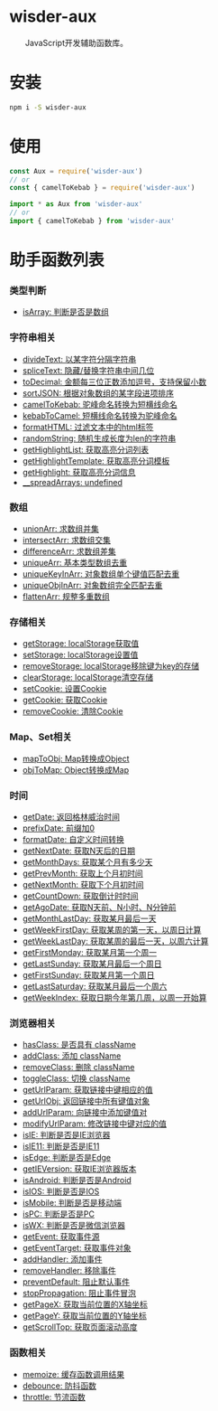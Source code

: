 # wisder-aux
&emsp;&emsp;JavaScript开发辅助函数库。

# 安装
```bash
npm i -S wisder-aux
```

# 使用
```js
const Aux = require('wisder-aux')
// or
const { camelToKebab } = require('wisder-aux')

import * as Aux from 'wisder-aux'
// or
import { camelToKebab } from 'wisder-aux'
```

# 助手函数列表

### 类型判断
* [isArray: 判断是否是数组](/type.md#isArray)
### 字符串相关
* [divideText: 以某字符分隔字符串](/string.md#divideText)
* [spliceText: 隐藏/替换字符串中间几位](/string.md#spliceText)
* [toDecimal: 金额每三位正数添加逗号，支持保留小数](/string.md#toDecimal)
* [sortJSON: 根据对象数组的某字段进项排序](/string.md#sortJSON)
* [camelToKebab: 驼峰命名转换为短横线命名](/string.md#camelToKebab)
* [kebabToCamel: 短横线命名转换为驼峰命名](/string.md#kebabToCamel)
* [formatHTML: 过滤文本中的html标签](/string.md#formatHTML)
* [randomString: 随机生成长度为len的字符串](/string.md#randomString)
* [getHighlightList: 获取高亮分词列表](/string.md#getHighlightList)
* [getHighlightTemplate: 获取高亮分词模板](/string.md#getHighlightTemplate)
* [getHighlight: 获取高亮分词信息](/string.md#getHighlight)
* [__spreadArrays: undefined](/string.md#__spreadArrays)
### 数组
* [unionArr: 求数组并集](/array.md#unionArr)
* [intersectArr: 求数组交集](/array.md#intersectArr)
* [differenceArr: 求数组差集](/array.md#differenceArr)
* [uniqueArr: 基本类型数组去重](/array.md#uniqueArr)
* [uniqueKeyInArr: 对象数组单个键值匹配去重](/array.md#uniqueKeyInArr)
* [uniqueObjInArr: 对象数组完全匹配去重](/array.md#uniqueObjInArr)
* [flattenArr: 规整多重数组](/array.md#flattenArr)
### 存储相关
* [getStorage: localStorage获取值](/storage.md#getStorage)
* [setStorage: localStorage设置值](/storage.md#setStorage)
* [removeStorage: localStorage移除键为key的存储](/storage.md#removeStorage)
* [clearStorage: localStorage清空存储](/storage.md#clearStorage)
* [setCookie: 设置Cookie](/storage.md#setCookie)
* [getCookie: 获取Cookie](/storage.md#getCookie)
* [removeCookie: 清除Cookie](/storage.md#removeCookie)
### Map、Set相关
* [mapToObj: Map转换成Object](/map.md#mapToObj)
* [objToMap: Object转换成Map](/map.md#objToMap)
### 时间
* [getDate: 返回格林威治时间](/date.md#getDate)
* [prefixDate: 前缀加0](/date.md#prefixDate)
* [formatDate: 自定义时间转换](/date.md#formatDate)
* [getNextDate: 获取N天后的日期](/date.md#getNextDate)
* [getMonthDays: 获取某个月有多少天](/date.md#getMonthDays)
* [getPrevMonth: 获取上个月初时间](/date.md#getPrevMonth)
* [getNextMonth: 获取下个月初时间](/date.md#getNextMonth)
* [getCountDown: 获取倒计时时间](/date.md#getCountDown)
* [getAgoDate: 获取N天前、N小时、N分钟前](/date.md#getAgoDate)
* [getMonthLastDay: 获取某月最后一天](/date.md#getMonthLastDay)
* [getWeekFirstDay: 获取某周的第一天，以周日计算](/date.md#getWeekFirstDay)
* [getWeekLastDay: 获取某周的最后一天，以周六计算](/date.md#getWeekLastDay)
* [getFirstMonday: 获取某月第一个周一](/date.md#getFirstMonday)
* [getLastSunday: 获取某月最后一个周日](/date.md#getLastSunday)
* [getFirstSunday: 获取某月第一个周日](/date.md#getFirstSunday)
* [getLastSaturday: 获取某月最后一个周六](/date.md#getLastSaturday)
* [getWeekIndex: 获取日期今年第几周，以周一开始算](/date.md#getWeekIndex)
### 浏览器相关
* [hasClass: 是否具有 className](/browser.md#hasClass)
* [addClass: 添加 className](/browser.md#addClass)
* [removeClass: 删除 className](/browser.md#removeClass)
* [toggleClass: 切换 className](/browser.md#toggleClass)
* [getUrlParam: 获取链接中键相应的值](/browser.md#getUrlParam)
* [getUrlObj: 返回链接中所有键值对象](/browser.md#getUrlObj)
* [addUrlParam: 向链接中添加键值对](/browser.md#addUrlParam)
* [modifyUrlParam: 修改链接中键对应的值](/browser.md#modifyUrlParam)
* [isIE: 判断是否是IE浏览器](/browser.md#isIE)
* [isIE11: 判断是否是IE11](/browser.md#isIE11)
* [isEdge: 判断是否是Edge](/browser.md#isEdge)
* [getIEVersion: 获取IE浏览器版本](/browser.md#getIEVersion)
* [isAndroid: 判断是否是Android](/browser.md#isAndroid)
* [isIOS: 判断是否是IOS](/browser.md#isIOS)
* [isMobile: 判断是否是移动端](/browser.md#isMobile)
* [isPC: 判断是否是PC](/browser.md#isPC)
* [isWX: 判断是否是微信浏览器](/browser.md#isWX)
* [getEvent: 获取事件源](/browser.md#getEvent)
* [getEventTarget: 获取事件对象](/browser.md#getEventTarget)
* [addHandler: 添加事件](/browser.md#addHandler)
* [removeHandler: 移除事件](/browser.md#removeHandler)
* [preventDefault: 阻止默认事件](/browser.md#preventDefault)
* [stopPropagation: 阻止事件冒泡](/browser.md#stopPropagation)
* [getPageX: 获取当前位置的X轴坐标](/browser.md#getPageX)
* [getPageY: 获取当前位置的Y轴坐标](/browser.md#getPageY)
* [getScrollTop: 获取页面滚动高度](/browser.md#getScrollTop)
### 函数相关
* [memoize: 缓存函数调用结果](/function.md#memoize)
* [debounce: 防抖函数](/function.md#debounce)
* [throttle: 节流函数](/function.md#throttle)